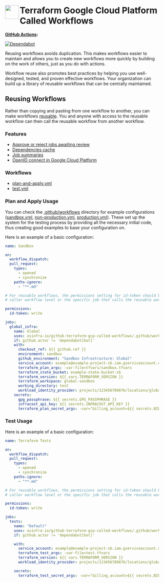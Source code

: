 # <img align="left" width="45" height="45" src="https://user-images.githubusercontent.com/1610100/201473670-e0e6bdeb-742f-4be1-a47a-3506309620a3.png"> Terraform Google Cloud Platform Called Workflows

**[GitHub Actions](https://github.com/osinfra-io/github-terraform-gcp-called-workflows/actions):**

[![Dependabot](https://github.com/osinfra-io/github-terraform-gcp-called-workflows/actions/workflows/local-dependabot.yml/badge.svg)](https://github.com/osinfra-io/github-terraform-gcp-called-workflows/actions/workflows/local-dependabot.yml)

Reusing workflows avoids duplication. This makes workflows easier to maintain and allows you to create new workflows
more quickly by building on the work of others, just as you do with actions.

Workflow reuse also promotes best practices by helping you use well-designed, tested, and proven effective workflows. Your organization can build up a library of reusable workflows that can
be centrally maintained.

## Reusing Workflows

Rather than copying and pasting from one workflow to another, you can make workflows [reusable](https://docs.github.com/en/actions/learn-github-actions/reusing-workflows). You and anyone with access to the reusable workflow can then call the reusable workflow from another workflow.

### Features

- [Approve or reject jobs awaiting review](https://docs.github.com/en/actions/managing-workflow-runs/reviewing-deployments)
- [Dependencies cache](https://docs.github.com/en/actions/advanced-guides/caching-dependencies-to-speed-up-workflows)
- [Job summaries](https://docs.github.com/en/actions/using-workflows/workflow-commands-for-github-actions#adding-a-job-summary)
- [OpenID connect in Google Cloud Platform](https://docs.github.com/en/actions/deployment/security-hardening-your-deployments/configuring-openid-connect-in-google-cloud-platform)

### Workflows

- [plan-and-apply.yml](.github/workflows/plan-and-apply.yml)
- [test.yml](.github/workflows/test.yml)

### Plan and Apply Usage

You can check the [.github/workflows](.github/workflows/) directory for example configurations ([sandbox.yml](.github/workflows/sandbox.yml), [non-production.yml](.github/workflows/non-production.yml), [production.yml](.github/workflows/production.yml)). These set up the system for the testing process by providing all the necessary initial code, thus creating good examples to base your configuration on.

Here is an example of a basic configuration:

```yaml
name: Sandbox

on:
  workflow_dispatch:
  pull_request:
    types:
      - opened
      - synchronize
    paths-ignore:
      - "**.md"

# For reusable workflows, the permissions setting for id-token should be set to write at the
# caller workflow level or the specific job that calls the reusable workflow.

permissions:
  id-token: write

jobs:
  global_infra:
    name: Global
    uses: osinfra-io/github-terraform-gcp-called-workflows/.github/workflows/plan-and-apply.yml@v0.0.0
    if: github.actor != 'dependabot[bot]'
    with:
      checkout_ref: ${{ github.ref }}
      environment: sandbox
      github_environment: "Sandbox Infrastructure: Global"
      service_account: example@example-project-sb.iam.gserviceaccount.com
      terraform_plan_args: -var-file=tfvars/sandbox.tfvars
      terraform_state_bucket: example-state-bucket-sb
      terraform_version: ${{ vars.TERRAFORM_VERSION }}
      terraform_workspace: global-sandbox
      working_directory: test
      workload_identity_provider: projects/123456789876/locations/global/workloadIdentityPools/github-actions/providers/github-actions-oidc
    secrets:
      gpg_passphrase: ${{ secrets.GPG_PASSPHRASE }}
      infracost_api_key: ${{ secrets.INFRACOST_API_KEY }}
      terraform_plan_secret_args: -var="billing_account=${{ secrets.BILLING_ACCOUNT }}"
```

### Test Usage

Here is an example of a basic configuration:

```yaml
name: Terraform Tests

on:
  workflow_dispatch:
  pull_request:
    types:
      - opened
      - synchronize
    paths-ignore:
      - "**.md"

# For reusable workflows, the permissions setting for id-token should be set to write at the
# caller workflow level or the specific job that calls the reusable workflow.

permissions:
  id-token: write

jobs:
  tests:
    name: "Default"
    uses: osinfra-io/github-terraform-gcp-called-workflows/.github/workflows/test.yml@v0.0.0
    if: github.actor != 'dependabot[bot]'

    with:
      service_account: example@example-project-sb.iam.gserviceaccount.com
      terraform_test_args: -var-file=test.tfvars
      terraform_version: ${{ vars.TERRAFORM_VERSION }}
      workload_identity_provider: projects/123456789876/locations/global/workloadIdentityPools/github-actions/providers/github-actions-oidc

    secrets:
      terraform_test_secret_args: -var="billing_account=${{ secrets.BILLING_ACCOUNT }}"
```
